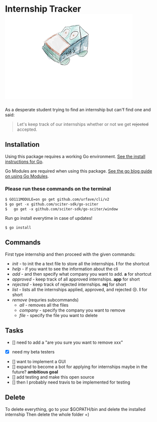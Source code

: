 
<h1>Internship Tracker <img src="images/tracker.png"></h1>




As a desperate student trying to find an internship but can'f find one and said:

> Let's keep track of our internships
> whether or not we get ~~rejected~~ accepted.

## Installation

Using this package requires a working Go environment. [See the install instructions for Go](http://golang.org/doc/install.html).

Go Modules are required when using this package. [See the go blog guide on using Go Modules](https://blog.golang.org/using-go-modules).

### Please run these commands on the terminal

```
$ GO111MODULE=on go get github.com/urfave/cli/v2
$ go get -x github.com/sciter-sdk/go-sciter
$	go get -x github.com/sciter-sdk/go-sciter/window
```
Run go install everytime in case of updates!
```
$ go install
```
## **Commands** 
First type internship and then proceed with the given commands:

  * _init_ - to init the a text file to store all the internships. **l** for the shortcut
  * _help_ - if you want to see the information about the cli
  * _add_ - and then specify what company you want to add. **a** for shortcut
  * _approved_ - keep track of all approved internships. **app** for short
  * _rejected_ - keep track of rejected internships. **rej** for short
  * _list_ - lists all the internships applied, approved, and rejected :unamused:. **l** for short
  * _remove_ (requries subcommands)
    * _all_ - removes all the files
    * _company_ - specify the company you want to remove
    * _file_ - specify the file you want to delete


## Tasks

- [] need to add a "are you sure you want to remove xxx"
- [x] need my beta testers
- [] want to implement a GUI
- [] expand to become a bot for applying for internships maybe in the future? **ambitious goal**
- [] add testing and make this open source
- [] then I probably need travis to be implemented for testing



## Delete
To delete everything, go to your $GOPATH/bin and delete the installed internship
Then delete the whole folder =)
